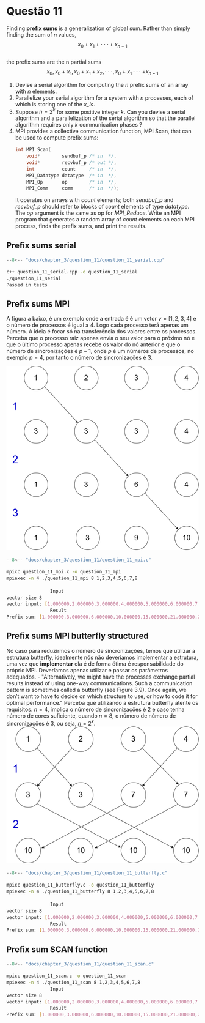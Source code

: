# Questão 11

Finding **prefix sums** is a generalization of global sum. Rather than simply finding the sum of $n$ values,  
$$ x_0 + x_1 + \cdot \cdot \cdot + x_{n-1} $$  
the prefix sums are the n partial sums  
$$ x_0, x_0 + x_1, x_0 + x_1 + x_2,   \cdot \cdot \cdot, x_0 + x_1 \cdot \cdot \cdot + x_{n-1} $$  
1. Devise a serial algorithm for computing the $n$ prefix sums of an array with $n$ elements.
2. Parallelize your serial algorithm for a system with $n$ processes, each of which is storing one of the _x_is_.
3. Suppose $n = 2^k$ for some positive integer $k$. Can you devise a serial algorithm and a parallelization of the serial algorithm so that the parallel algorithm requires only $k$ communication phases ?
4. MPI provides a collective communication function, MPI Scan, that can be used to compute prefix sums:
    ```c++
    int MPI Scan(
        void*        sendbuf_p /* in  */,
        void*        recvbuf_p /* out */,
        int          count     /* in  */,
        MPI_Datatype datatype  /* in  */,
        MPI_Op       op        /* in  */,
        MPI_Comm     comm      /* in  */);
    ```
    It operates on arrays with _count_ elements; both _sendbuf_p_ and _recvbuf_p_ should refer to blocks of _count_ elements of type _datatype_. The _op_ argument
    is the same as op for _MPI_Reduce_. Write an MPI program
    that generates a random array of _count_ elements on each
    MPI process, finds the prefix sums, and print the results.


## Prefix sums serial

``` c++ title="question_11_serial.cpp"
--8<-- "docs/chapter_3/question_11/question_11_serial.cpp"
```

```bash
c++ question_11_serial.cpp -o question_11_serial 
./question_11_serial 
Passed in tests
```

## Prefix sums MPI 
A figura a baixo, é um exemplo onde
a entrada é é um vetor $v = [1,2,3,4]$ e o número de processos
é igual a 4. Logo cada processo terá apenas um número. A ideia 
é focar só na transferência dos valores entre os processos.
Perceba que o processo raiz apenas envia o seu valor para o
próximo nó e que o último processo apenas recebe os valor
do nó anterior e que o número de sincronizações é $p-1$, onde
$p$ é um números de processos, no exemplo $p = 4$, por tanto
o número de sincronizações é $3$.

![](linear.png)


``` c title="question_11_mpi.c"
--8<-- "docs/chapter_3/question_11/question_11_mpi.c"
```


```bash
mpicc question_11_mpi.c -o question_11_mpi
mpiexec -n 4 ./question_11_mpi 8 1,2,3,4,5,6,7,8

                Input
vector size 8
vector input: [1.000000,2.000000,3.000000,4.000000,5.000000,6.000000,7.000000,8.000000]
                Result
Prefix sum: [1.000000,3.000000,6.000000,10.000000,15.000000,21.000000,28.000000,36.000000]
```


## Prefix sums MPI butterfly structured

Nó caso para reduzirmos o número de sincronizações, temos que
utilizar a estrutura butterfly, idealmente nós não deveríamos
implementar a estrutura, uma vez que **implementar** ela é
de forma ótima é responsabilidade do próprio MPI. Deveríamos apenas utilizar e passar os parâmetros
adequados. - "Alternatively, we might have the processes exchange
partial results instead of using one-way communications. Such a communication pattern is sometimes called a butterfly (see Figure 3.9). Once again, we don’t want to have to decide on which structure to use, or how to code it for optimal performance."
Perceba que utilizando a estrutura butterfly atente os requisitos.
$n =4$, implica o número de sincronizações é $2$ e caso tenha número de cores suficiente, quando $n =8$, o número de   número de sincronizações é $3$, ou seja, $n = 2^{k}$.
![](butterfly.png)


``` c title="question_11_butterfly.c"
--8<-- "docs/chapter_3/question_11/question_11_butterfly.c"
```

```bash
mpicc question_11_butterfly.c -o question_11_butterfly
mpiexec -n 4 ./question_11_butterfly 8 1,2,3,4,5,6,7,8

                Input
vector size 8
vector input: [1.000000,2.000000,3.000000,4.000000,5.000000,6.000000,7.000000,8.000000]
                Result
Prefix sum: [1.000000,3.000000,6.000000,10.000000,15.000000,21.000000,28.000000,36.000000]
```

## Prefix sum SCAN function

``` c title="question_11_scan.c"
--8<-- "docs/chapter_3/question_11/question_11_scan.c"
```

```bash
mpicc question_11_scan.c -o question_11_scan
mpiexec -n 4 ./question_11_scan 8 1,2,3,4,5,6,7,8 
                Input
vector size 8
vector input: [1.000000,2.000000,3.000000,4.000000,5.000000,6.000000,7.000000,8.000000]
                Result
Prefix sum: [1.000000,3.000000,6.000000,10.000000,15.000000,21.000000,28.000000,36.000000]
```

